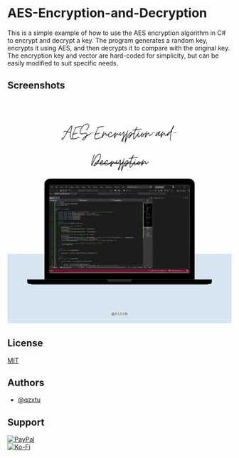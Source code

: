 # AES-Encryption-and-Decryption

This is a simple example of how to use the AES encryption algorithm in C# to encrypt and decrypt a key. The program generates a random key, encrypts it using AES, and then decrypts it to compare with the original key. The encryption key and vector are hard-coded for simplicity, but can be easily modified to suit specific needs.

## Screenshots

![App Screenshot](https://raw.githubusercontent.com/fl2on/AES-Encryption-and-Decryption/main/AES-Encryption-and-Decryption.gif)

## License

[MIT](https://choosealicense.com/licenses/mit/)

## Authors

- [@qzxtu](https://www.github.com/fl2on)

## Support

 [![PayPal](https://img.shields.io/badge/PayPal-00457C?style=for-the-badge&logo=paypal&logoColor=white)](https://paypal.me/nova355killer)   
 [![Ko-Fi](https://img.shields.io/badge/kofi-00457C?style=for-the-badge&logo=ko-fi&logoColor=white)](https://ko-fi.com/nova355)
